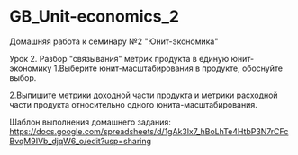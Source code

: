 # GB_Unit-economics_2
Домашняя работа к семинару №2 "Юнит-экономика"

Урок 2. Разбор "связывания" метрик продукта в единую юнит-экономику
1.Выберите юнит-масштабирования в продукте, обоснуйте выбор.

2.Выпишите метрики доходной части продукта и метрики расходной части продукта относительно одного юнита-масштабирования.

Шаблон выполнения домашнего задания: https://docs.google.com/spreadsheets/d/1gAk3lx7_hBoLhTe4HtbP3N7rCFcBvqM9IVb_djqW6_o/edit?usp=sharing

